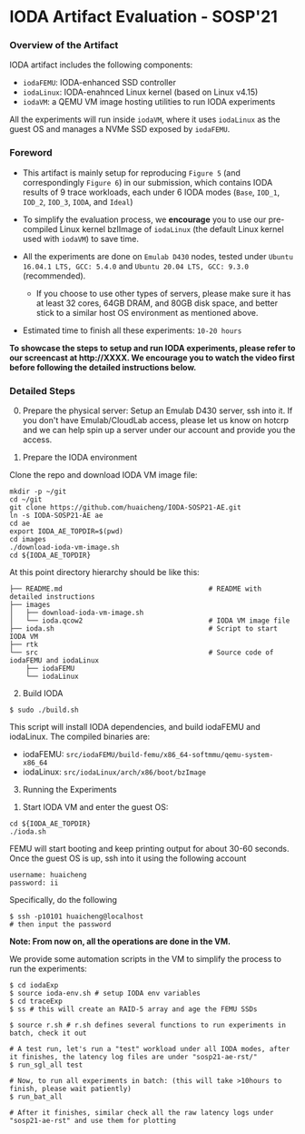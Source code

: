 
# IODA Artifact Evaluation - SOSP'21 #

### Overview of the Artifact

IODA artifact includes the following components:

- ``iodaFEMU``: IODA-enhanced SSD controller
- ``iodaLinux``: IODA-enahnced Linux kernel (based on Linux v4.15)
- ``iodaVM``: a QEMU VM image hosting utilities to run IODA experiments

All the experiments will run inside ``iodaVM``, where it uses ``iodaLinux``
as the guest OS and manages a NVMe SSD exposed by ``iodaFEMU``. 

### Foreword ###

- This artifact is mainly setup for reproducing ``Figure 5`` (and
  correspondingly ``Figure 6``) in our submission, which contains IODA results
  of 9 trace workloads, each under 6 IODA modes (``Base``, ``IOD_1``,
  ``IOD_2``, ``IOD_3``, ``IODA``, and ``Ideal``)

- To simplify the evaluation process, we **encourage** you to use our
  pre-compiled Linux kernel bzIImage of ``iodaLinux`` (the default Linux kernel
  used with ``iodaVM``) to save time. 

- All the experiments are done on ``Emulab D430`` nodes, tested under ``Ubuntu
  16.04.1 LTS, GCC: 5.4.0`` and ``Ubuntu 20.04 LTS, GCC: 9.3.0`` (recommended).
  - If you choose to use other types of servers, please make sure it has at
    least 32 cores, 64GB DRAM, and 80GB disk space, and better stick to a
    similar host OS environment as mentioned above.

- Estimated time to finish all these experiments: ``10-20 hours``

**To showcase the steps to setup and run IODA experiments, please refer to our
screencast at http://XXXX. We encourage you to watch the video first before
following the detailed instructions below.**

### Detailed Steps

0. Prepare the physical server: Setup an Emulab D430 server, ssh into it. If
   you don't have Emulab/CloudLab access, please let us know on hotcrp and we
   can help spin up a server under our account and provide you the access.

1. Prepare the IODA environment

Clone the repo and download IODA VM image file: 

```
mkdir -p ~/git
cd ~/git
git clone https://github.com/huaicheng/IODA-SOSP21-AE.git
ln -s IODA-SOSP21-AE ae
cd ae
export IODA_AE_TOPDIR=$(pwd)
cd images
./download-ioda-vm-image.sh
cd ${IODA_AE_TOPDIR}
```
At this point directory hierarchy should be like this:

```
├── README.md                                    # README with detailed instructions
├── images
│   ├── download-ioda-vm-image.sh
│   └── ioda.qcow2                               # IODA VM image file
├── ioda.sh                                      # Script to start IODA VM
├── rtk
└── src                                          # Source code of iodaFEMU and iodaLinux
    ├── iodaFEMU
    └── iodaLinux
```


2. Build IODA

```
$ sudo ./build.sh
```
This script will install IODA dependencies, and build iodaFEMU and iodaLinux.
The compiled binaries are:

- iodaFEMU: ``src/iodaFEMU/build-femu/x86_64-softmmu/qemu-system-x86_64``
- iodaLinux: ``src/iodaLinux/arch/x86/boot/bzImage``

3. Running the Experiments

1) Start IODA VM and enter the guest OS:

```
cd ${IODA_AE_TOPDIR}
./ioda.sh
```

FEMU will start booting and keep printing output for about 30-60 seconds. Once
the guest OS is up, ssh into it using the following account

    username: huaicheng
    password: ii

Specifically, do the following

```
$ ssh -p10101 huaicheng@localhost
# then input the password
```

**Note: From now on, all the operations are done in the VM.**

We provide some automation scripts in the VM to simplify the process to run the
experiments:

```
$ cd iodaExp
$ source ioda-env.sh # setup IODA env variables
$ cd traceExp
$ ss # this will create an RAID-5 array and age the FEMU SSDs

$ source r.sh # r.sh defines several functions to run experiments in batch, check it out

# A test run, let's run a "test" workload under all IODA modes, after it finishes, the latency log files are under "sosp21-ae-rst/"
$ run_sgl_all test

# Now, to run all experiments in batch: (this will take >10hours to finish, please wait patiently)
$ run_bat_all 

# After it finishes, similar check all the raw latency logs under "sosp21-ae-rst" and use them for plotting
```
